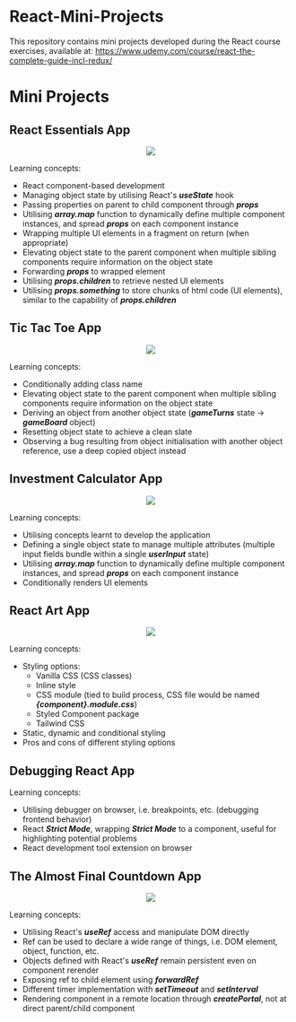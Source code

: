 # React-Mini-Projects
This repository contains mini projects developed during the React course exercises, available at: https://www.udemy.com/course/react-the-complete-guide-incl-redux/

# Mini Projects
## React Essentials App

<p align="center">
 <img src="https://github.com/leongjinghao/React-Mini-Projects/assets/73938217/1814a13d-e82f-4e62-b9a4-c16464181e25">
</p>

Learning concepts:
- React component-based development
- Managing object state by utilising React's **_useState_** hook
- Passing properties on parent to child component through **_props_**
- Utilising **_array.map_** function to dynamically define multiple component instances, and spread **_props_** on each component instance
- Wrapping multiple UI elements in a fragment on return (when appropriate)
- Elevating object state to the parent component when multiple sibling components require information on the object state
- Forwarding **_props_** to wrapped element
- Utilising **_props.children_** to retrieve nested UI elements
- Utilising **_props.something_** to store chunks of html code (UI elements), similar to the capability of **_props.children_**

## Tic Tac Toe App

<p align="center">
 <img src="https://github.com/leongjinghao/React-Mini-Projects/assets/73938217/fbbbed05-42e3-490f-98d2-ee10084776bf">
</p>

Learning concepts:
- Conditionally adding class name
- Elevating object state to the parent component when multiple sibling components require information on the object state
- Deriving an object from another object state (**_gameTurns_** state -> **_gameBoard_** object)
- Resetting object state to achieve a clean slate
- Observing a bug resulting from object initialisation with another object reference, use a deep copied object instead

## Investment Calculator App

<p align="center">
 <img src="https://github.com/leongjinghao/React-Mini-Projects/assets/73938217/f0235b6e-221e-4909-bdee-db2c6a5f7d50">
</p>

Learning concepts:
- Utilising concepts learnt to develop the application
- Defining a single object state to manage multiple attributes (multiple input fields bundle within a single **_userInput_** state)
- Utilising **_array.map_** function to dynamically define multiple component instances, and spread **_props_** on each component instance
- Conditionally renders UI elements

## React Art App

<p align="center">
 <img src="https://github.com/leongjinghao/React-Mini-Projects/assets/73938217/9f9e65cd-0d41-455f-8199-12c38beb2dbc">
</p>

Learning concepts:
- Styling options:
  - Vanilla CSS (CSS classes)
  - Inline style
  - CSS module (tied to build process, CSS file would be named **_{component}.module.css_**)
  - Styled Component package
  - Tailwind CSS
- Static, dynamic and conditional styling
- Pros and cons of different styling options

## Debugging React App

Learning concepts:
- Utilising debugger on browser, i.e. breakpoints, etc. (debugging frontend behavior)
- React **_Strict Mode_**, wrapping **_Strict Mode_** to a component, useful for highlighting potential problems
- React development tool extension on browser

## The Almost Final Countdown App

<p align="center">
 <img src="https://github.com/leongjinghao/React-Mini-Projects/assets/73938217/1b22b738-cd21-4501-9800-50b795b9d927">
</p>

Learning concepts:
- Utilising React's **_useRef_** access and manipulate DOM directly
- Ref can be used to declare a wide range of things, i.e. DOM element, object, function, etc.
- Objects defined with React's **_useRef_** remain persistent even on component rerender
- Exposing ref to child element using **_forwardRef_**
- Different timer implementation with **_setTimeout_** and **_setInterval_**
- Rendering component in a remote location through **_createPortal_**, not at direct parent/child component
